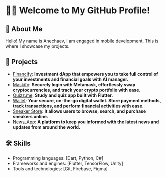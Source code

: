 # 👋🏻 Welcome to My GitHub Profile!

## 🔮 About Me
Hello! My name is Anechaev, I am engaged in mobile development. This is where I showcase my projects.

## 🚀 Projects
- [Financify](https://github.com/Anechaev06/Financify): **Investment dApp that empowers you to take full control of your investments and financial goals with AI manager.**
- [Maskify](https://github.com/Anechaev06/maskify): **Securely login with Metamask, effortlessly swap cryptocurrencies, and track your crypto portfolio with ease.**
- [Quizz.me](https://github.com/Anechaev06/quizz_me): **Study and quiz app built with Flutter.**
- [Wallet](https://github.com/Anechaev06/wallet_app): **Your secure, on-the-go digital wallet. Store payment methods, track transactions, and perform financial activities with ease.**
- [Sneaker Store](https://github.com/Anechaev06/sneaker_store): **It allows users to browse, search, and purchase sneakers online.**
- [News_App](https://github.com/Anechaev06/news_app): **A platform to keep you informed with the latest news and updates from around the world.**

## 🛠 Skills
- Programming languages: [Dart, Python, C#]
- Frameworks and engines: [Flutter, TensorFlow, Unity]
- Tools and technologies: [Git, Firebase, Figma]
